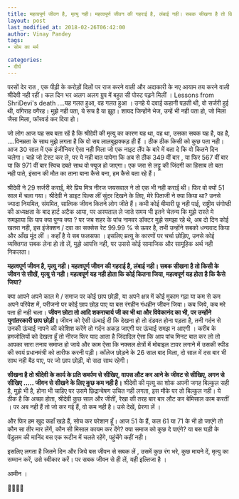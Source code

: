 ```yaml
---
title: महत्वपूर्ण जीवन है, मृत्यु नही। महत्वपूर्ण जीवन की गहराई है, लंबाई नही। सबक सीखना है तो किसी के जीवन से सीखें, मृत्यु से नही। महत्वपूर्ण यह नही होता कि कोई कितना जिया, महत्वपूर्ण यह होता है कि कैसे जिया?
layout: post
last_modified_at: 2018-02-26T06:42:00
author: Vinay Pandey
tags:
- सोम का मर्म

categories:
- दीर्घ
---
```

परसों देर रात , एक पीढ़ी के करोड़ों दिलों पर राज करने वाली और अदाकारी के नए आयाम तय करने वाली श्रीदेवी नही रहीं। कल दिन भर अलग अलग ग्रुप में बहुत सी पोस्ट पढ़ने मिलीं । Lessons from ShriDevi's death ....यह गलत हुआ, वह गलत हुआ । उनहे ये दवाई कहानी पड़ती थी, वो सर्जरी हुई थी, वगिराह वगैरह।   मुझे नही पता, ये सच है या झूठ। शायद जिन्होंने भेज, उन्हें भी नही पता हो, जो मिला जैसा मिला, फॉरवर्ड कर दिया हो।  

जो लोग आज यह सब बता रहें है कि श्रीदेवी की मृत्यु का कारण यह था, वह था, उसका सबक यह है, वह है, ....विनम्रता के साथ मुझे लगता है कि वो सब लालबुझक्कड़ ही हैं । ठीक ठीक किसी को कुछ पता नही। आज 30 साल में एक इंजीनियर ऐसा नही मिला जो एक नाइट लैंप के बारे में बता दे कि वो कितने दिन चलेगा। चाहे जो टेस्ट कर ले, पर ये नही बात पायेगा कि अब से ठीक 349 वीं बार , या फिर 567 वीं बार या कि 971 वीं बार स्विच दबते साथ वो फ्यूज हो जाएगा। एक जरा से लट्टू की जिंदगी का हिसाब तो बता नही पाते, इंसान की मौत का ताना बाना कैसे बना, हम कैसे बता रहे हैं।

 श्रीदेवी ने 29 सर्जरी कराई, मेरे प्रिय मित्र नीरज जयसवाल ने तो एक भी नही कराई थी। फिर वो क्यों 51 साल में चला गया। श्रीदेवी ने डाइट पिल्स लीं सुंदर दिखने के लिए, मेरे पिताजी ने क्या किया था? उनसे ज्यादा नियमित, संयमित, सात्विक जीवन कितने लोग जीते हैं। कभी कोई बीमारी छू नही पाई, राष्ट्रीय संगोष्ठी की अध्यक्षता के बाद हार्ट अटैक आया, पर अस्पताल ले जाते समय भी इतने चेतन्य कि मुझे रास्ते मे समझाया कि पाप क्या पुण्य क्या ? पर जब शहर के पांच नामवर डॉक्टर मुझे समझा रहे थे, अब  दो दिन कोई खतरा नही, इस इंजेक्शन / दवा का सक्सेस रेट 99.99 % से ऊपर है, तभी उन्होंने सबको धन्यवाद किया और आँख मूंद लीं । कहाँ है ये सब फलसफा । इसलिए म्रत्यु के कारणों पर चर्चा छोड़िए, उनसे कोई व्यक्तिगत सबक लेना हो तो लें, मुझे आपत्ति नही, पर उससे कोई सामाजिक और सामूहिक अर्थ नही निकलता। 

**महत्वपूर्ण जीवन है, मृत्यु नही। महत्वपूर्ण जीवन की गहराई है, लंबाई नही। सबक सीखना है तो किसी के जीवन से सीखें, मृत्यु से नही। महत्वपूर्ण यह नही होता कि कोई कितना जिया, महत्वपूर्ण यह होता है कि कैसे जिया?**

क्या आपने अपने काल मे / समाज पर कोई छाप छोड़ी, या अपने क्षत्र में कोई मुकाम गढ़ा या कम से कम अपने परिवेश में, परीजनो पर कोई छाप छोड़ पाए या बस रंगहीन गंधहीन जीवन जिया। कब जिये, कब मरे पता ही नही चला। **जीवन छोटा तो आदि शकराचार्य जी का भी था और विवेकानंद का भी, पर उन्होंने युगांतरकारी छाप छोड़ी।** जीवन को ऐसी ऊंचाई दी कि देखना हो तो दंडवत होना पड़ता है, तनी गर्दन से उनकी ऊंचाई नापने की कोशिश करेंगे तो गर्दन अकड़ जाएगी पर ऊंचाई समझ न आएगी । 
करीब के हमजोलियों को देखता हूँ तो नीरज फिर याद आता है जिंदादिल ऐसा कि आप पांच मिनट बात कर लो तो आपका सारा तनाव समाप्त हो जाये और काम ऐसा कि नक्सल क्षेत्रों में मोबाइल टावर लगाने में उसकी स्पीड की स्वयं प्रधानमंत्री को तारीफ करनी पड़ी। कॉलेज छोड़ने के 26 साल बाद मिला,  दो साल में दस बार भी साथ नही बैठ पाए, पर जो छाप छोड़ी, वो सदा साथ रहेगी। 

**सीखना है तो श्रीदेवी के कार्य के प्रति समर्पण से सीखिए, वापस लौट कर आने के जीवट से सीखिए, लगन से सीखिए ..... जीवन से सीखने के लिए कुछ कम नही है।** श्रीदेवी की मृत्यु का शोक अपनी जगह बिल्कुल सही है, मुझे भी है, होना भी चाहिए पर उसमे छिद्रान्वेषण उचित नही लगता, इस मौके पर तो बिल्कुल नही। ये ठीक है कि अच्छा होता, श्रीदेवी कुछ साल और जीतीं, रेखा की तरह बार बार लौट कर बेमिसाल काम करतीं । पर अब नही हैं तो जो कर गई हैं, वो कम नही है। उसे देखें, प्रेरणा लें । 

और फिर हम खुद कहाँ खड़े हैं, सोच कर परेशान हूँ। आज 51 के हैं, कल 61 या 71 के भी हो जाएंगे तो कौन सा तीर मार लेंगें, कौन सी मिसाल कायम कर देंगे? क्या समाज को कुछ दे पाएंगे? या बस घड़ी के पेंडुलम की मानिंद बस एक रूटीन में चलते रहेंगे, पहुंचेंगे कहीं नही। 

इसलिए लगता है जितने दिन और जिये बस जीवन से सबक लें , उसमें कुछ रंग भरे, कुछ मायने दें, मृत्यु का सम्मान करें, उसे स्वीकार करें। पर सबक जीवन से ही लें, यही इल्तिजा है ।

आमीन ।

🙏🙏🙏🙏


